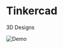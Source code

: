 # Tinkercad
3D Designs

![Demo](https://github.com/aakriti-aggarwal-11/Tinkercad/blob/master/Mjolnir%20gif.gif?raw=true)
